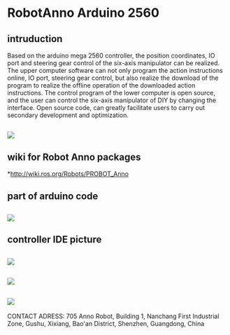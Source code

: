 # RobotAnno Arduino 2560
## intruduction
  Based on the arduino mega 2560 controller, the position coordinates, IO port and steering gear control of the six-axis manipulator can be realized. The upper computer software can not only program the action instructions online, IO port, steering gear control, but also realize the download of the program to realize the offline operation of the downloaded action instructions. The control program of the lower computer is open source, and the user can control the six-axis manipulator of DIY by changing the interface. Open source code, can greatly facilitate users to carry out secondary development and optimization.
## ![](https://github.com/qweasdzcx123/RobotAnno-Arduino2560-Controller/blob/master/picture/PROBOT_Anno.png)

## wiki for Robot Anno packages
*http://wiki.ros.org/Robots/PROBOT_Anno
## part of arduino code
## ![](https://github.com/qweasdzcx123/RobotAnno-Arduino2560-Controller/blob/master/picture/code1.png)
## controller IDE picture
## ![](https://github.com/qweasdzcx123/RobotAnno-Arduino2560-Controller/blob/master/picture/arduino1%20(1).png) 
## ![](https://github.com/qweasdzcx123/RobotAnno-Arduino2560-Controller/blob/master/picture/arduino1%20(2).png)
## ![](https://github.com/qweasdzcx123/RobotAnno-Arduino2560-Controller/blob/master/picture/arduino1%20(3).png)


CONTACT ADRESS:
705 Anno Robot, Building 1, Nanchang First Industrial Zone, Gushu, Xixiang, Bao'an District, Shenzhen, Guangdong, China
